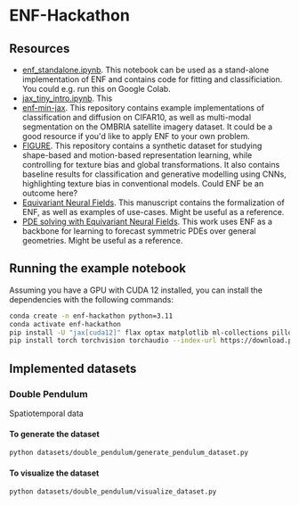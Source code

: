 # ENF-Hackathon


## Resources
- [enf_standalone.ipynb](./enf_standalone.ipynb). This notebook can be used as a stand-alone implementation of ENF and contains code for fitting and classificiation. You could e.g. run this on Google Colab.
- [jax_tiny_intro.ipynb](./jax_tiny_intro.ipynb). This 
- [enf-min-jax](https://github.com/david-knigge/enf-min-jax). This repository contains example implementations of classification and diffusion on CIFAR10, as well as multi-modal segmentation on the OMBRIA satellite imagery dataset. It could be a good resource if you'd like to apply ENF to your own problem.
- [FIGURE](https://github.com/ebekkers/FIGURE). This repository contains a synthetic dataset for studying shape-based and motion-based representation learning, while controlling for texture bias and global transformations. It also contains baseline results for classification and generative modelling using CNNs, highlighting texture bias in conventional models. Could ENF be an outcome here?
- [Equivariant Neural Fields](https://arxiv.org/abs/2406.05753). This manuscript contains the formalization of ENF, as well as examples of use-cases. Might be useful as a reference.
- [PDE solving with Equivariant Neural Fields](https://arxiv.org/abs/2406.06660). This work uses ENF as a backbone for learning to forecast symmetric PDEs over general geometries. Might be useful as a reference.

## Running the example notebook
Assuming you have a GPU with CUDA 12 installed, you can install the dependencies with the following commands:

```bash
conda create -n enf-hackathon python=3.11
conda activate enf-hackathon
pip install -U "jax[cuda12]" flax optax matplotlib ml-collections pillow h5py tqdm jupyter
pip install torch torchvision torchaudio --index-url https://download.pytorch.org/whl/cpu
```

## Implemented datasets

### Double Pendulum

Spatiotemporal data 

#### To generate the dataset
```bash
python datasets/double_pendulum/generate_pendulum_dataset.py
```

#### To visualize the dataset
```bash
python datasets/double_pendulum/visualize_dataset.py
```